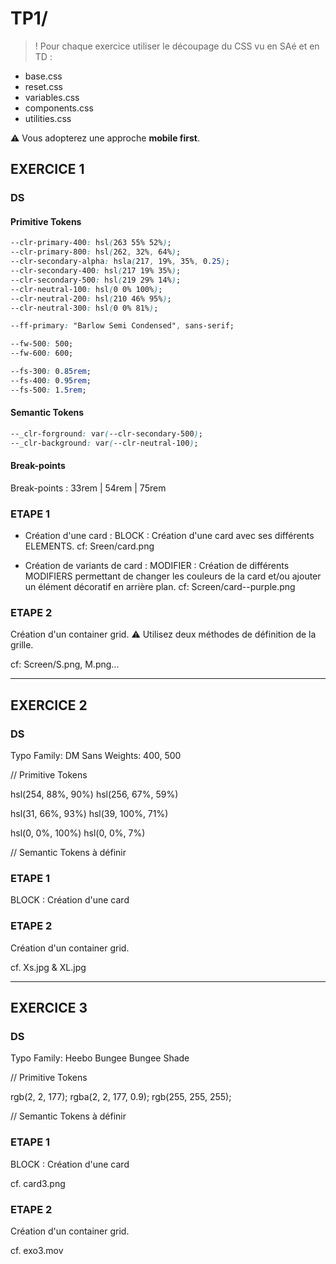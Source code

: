 # TP1/

> ! Pour chaque exercice utiliser le découpage du CSS vu en SAé et en TD :

- base.css
- reset.css
- variables.css
- components.css
- utilities.css

⚠️ Vous adopterez une approche **mobile first**.

## EXERCICE 1

### DS

#### Primitive Tokens

```css
--clr-primary-400: hsl(263 55% 52%);
--clr-primary-800: hsl(262, 32%, 64%);
--clr-secondary-alpha: hsla(217, 19%, 35%, 0.25);
--clr-secondary-400: hsl(217 19% 35%);
--clr-secondary-500: hsl(219 29% 14%);
--clr-neutral-100: hsl(0 0% 100%);
--clr-neutral-200: hsl(210 46% 95%);
--clr-neutral-300: hsl(0 0% 81%);

--ff-primary: "Barlow Semi Condensed", sans-serif;

--fw-500: 500;
--fw-600: 600;

--fs-300: 0.85rem;
--fs-400: 0.95rem;
--fs-500: 1.5rem;
```

#### Semantic Tokens

```css
--_clr-forground: var(--clr-secondary-500);
--_clr-background: var(--clr-neutral-100);
```

#### Break-points

Break-points : 33rem | 54rem | 75rem

### ETAPE 1

- Création d'une card :
  BLOCK : Création d'une card avec ses différents ELEMENTS.
  cf: Sreen/card.png

- Création de variants de card :
  MODIFIER : Création de différents MODIFIERS permettant de changer les couleurs de la card et/ou ajouter un élément décoratif en arrière plan.
  cf: Screen/card--purple.png

### ETAPE 2

Création d'un container grid.
⚠️ Utilisez deux méthodes de définition de la grille.

cf: Screen/S.png, M.png...

---

## EXERCICE 2

### DS

Typo Family: DM Sans
Weights: 400, 500

// Primitive Tokens

hsl(254, 88%, 90%)
hsl(256, 67%, 59%)

hsl(31, 66%, 93%)
hsl(39, 100%, 71%)

hsl(0, 0%, 100%)
hsl(0, 0%, 7%)

// Semantic Tokens
à définir

### ETAPE 1

BLOCK : Création d'une card

### ETAPE 2

Création d'un container grid.

cf. Xs.jpg & XL.jpg

---

## EXERCICE 3

### DS

Typo Family:
Heebo
Bungee
Bungee Shade

// Primitive Tokens

rgb(2, 2, 177);
rgba(2, 2, 177, 0.9);
rgb(255, 255, 255);

// Semantic Tokens
à définir

### ETAPE 1

BLOCK : Création d'une card

cf. card3.png

### ETAPE 2

Création d'un container grid.

cf. exo3.mov
